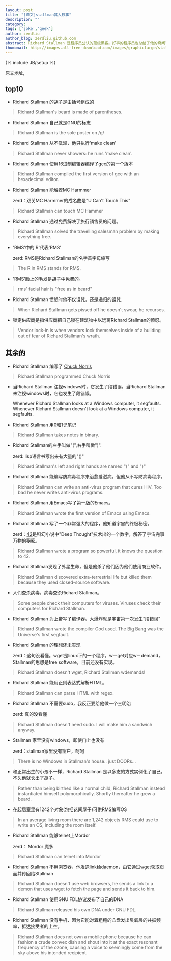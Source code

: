 ```yaml
---
layout: post
title: "[译文]stallman其人轶事"
description: ""
category: 
tags: ['joke','geek']
author: zerdliu
author_blog: zerdliu.github.com
abstract: Richard Stallman 是程序员公认的顶级黑客。好事的程序员也总结了他的奇闻轶事--程序员的暗语和笑话
thumbnail: http://images.all-free-download.com/images/graphiclarge/stallman_clip_art_25432.jpg
---
```

{% include JB/setup %}

[原文地址](http://stallmanfacts.com/),

## top10

* Richard Stallman 的胡子是由括号组成的

>	Richard Stallman's beard is made of parentheses. 

* Richard Stallman 自己就是GNU的标志

>	Richard Stallman is the sole poster on /g/ 

* Richard Stallman 从不洗澡，他只执行'make clean'

>	Richard Stallman never showers: he runs 'make clean'. 

* Richard Stallman 使用16进制编辑器编译了gcc的第一个版本

>	Richard Stallman compiled the first version of gcc with an hexadecimal editor. 

* Richard Stallman 能触摸MC Harmmer
    
     zerd：双关MC Harmmer的成名曲是"U Can't Touch This"

>	Richard Stallman can touch MC Hammer 

* Richard Stallman 通过免费解决了旅行销售员的问题。

>	Richard Stallman solved the travelling salesman problem by making everything free. 

* 'RMS'中的'R'代表'RMS' 

     zerd: RMS是Richard Stallman的名字首字母缩写

>	The R in RMS stands for RMS. 

* 'RMS'脸上的毛发是胡子中免费的。

>	rms' facial hair is "free as in beard" 

* Richard Stallman 愤怒时他不仅诅咒，还是递归的诅咒.

>	When Richard Stallman gets pissed off he doesn't swear, he recurses. 

* 锁定供应商是指供应商把自己锁在建筑物中以远离Richard Stallman的愤怒。

>	Vendor lock-in is when vendors lock themselves inside of a building out of fear of Richard Stallman's wrath. 

## 其余的

* Richard Stallman 编写了 [Chuck Norris](http://www.douban.com/group/topic/1234338/)

>	Richard Stallman programmed Chuck Norris 

* 当Richard Stallman 注视windows时，它发生了段错误。当Richard Stallman未注视windows时，它也发生了段错误。

	Whenever Richard Stallman looks at a Windows computer, it segfaults. Whenever Richard Stallman doesn't look at a Windows computer, it segfaults. 

* Richard Stallman 用0和1记笔记

>	Richard Stallman takes notes in binary. 

* Richard Stallman的左手叫做"(",右手叫做")".

    zerd: lisp语言书写出来有大量的"()"

>	Richard Stallman's left and right hands are named "(" and ")" 

* Richard Stallman 能编写防病毒程序来治愈爱滋病。但他从不写防病毒程序。

>	Richard Stallman can write an anti-virus program that cures HIV. Too bad he never writes anti-virus programs. 

* Richard Stallman 用Emacs写了第一版的Emacs。

>	Richard Stallman wrote the first version of Emacs using Emacs. 

* Richard Stallman 写了一个非常强大的程序，他知道宇宙的终极秘密。

     zerd：[42](http://en.wikipedia.org/wiki/Phrases_from_The_Hitchhiker%27s_Guide_to_the_Galaxy#Answer_to_the_Ultimate_Question_of_Life.2C_the_Universe.2C_and_Everything_.2842.29)是科幻小说中"Deep Thought"技术出的一个数字，解答了宇宙完事万物的秘密。

>	Richard Stallman wrote a program so powerful, it knows the question to 42. 

* Richard Stallman发现了外星生命，但是他杀了他们因为他们使用商业软件。

>	Richard Stallman discovered extra-terrestrial life but killed them because they used closed-source software. 

* 人们查杀病毒，病毒查杀Richard Stallman。

>	Some people check their computers for viruses. Viruses check their computers for Richard Stallman. 

* Richard Stallman 为上帝写了编译器。大爆炸就是宇宙第一次发生“段错误”

>	Richard Stallman wrote the compiler God used. The Big Bang was the Universe's first segfault. 

* Richard Stallman 的理想还未实现

    zerd：这句没看懂。wget是linux下的一个程序。w－get对应w－demand，Stallman的思想是free software，目前还没有实现。

>	Richard Stallman doesn't wget, Richard Stallman wdemands! 

* Richard Stallman 能用正则表达式解析HTML。

>	Richard Stallman can parse HTML with regex. 

* Richard Stallman 不需要sudo，我反正要给他做一个三明治

    zerd: 真的没看懂

>	Richard Stallman doesn't need sudo. I will make him a sandwich anyway. 

* Stallman 家里没有windows，即使门上也没有

    zerd：stallman家里没有窗户，呵呵

>	There is no Windows in Stallman's house.. just DOORs... 

* 和正常出生的小孩不一样，Richard Stallman 是以多态的方式实例化了自己，不久他就长出了胡子。

>	Rather than being birthed like a normal child, Richard Stallman instead instantiated himself polymorphically. Shortly thereafter he grew a beard. 

* 在起居室里有1242个对象(包括这间屋子)可供RMS编写OS

>	In an average living room there are 1,242 objects RMS could use to write an OS, including the room itself. 

* Richard Stallman 能够telnet上Mordor

    zerd： Mordor 魔多

>	Richard Stallman can telnet into Mordor 

* Richard Stallman 不用浏览器，他发送link给daemon，由它通过wget获取页面并传回给Stallman

>	Richard Stallman doesn't use web browsers, he sends a link to a demon that uses wget to fetch the page and sends it back to him. 

* Richard Stallman 使用GNU FDL协议发布了自己的DNA

>	Richard Stallman released his own DNA under GNU FDL. 

* Richard Stallman 没有手机，因为它能对着粗糙的凸盘发出臭氧层的共振频率，抵达接受者的上空。

>	Richard Stallman does not own a mobile phone because he can fashion a crude convex dish and shout into it at the exact resonant frequency of the ozone, causing a voice to seemingly come from the sky above his intended recipient. 

